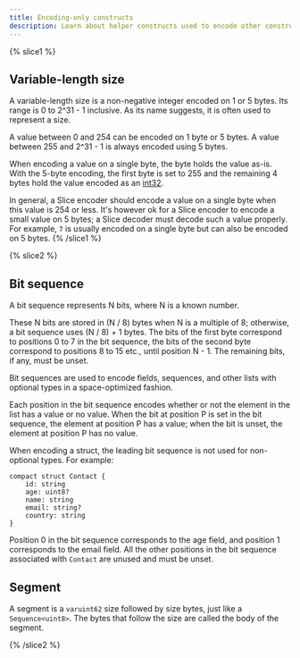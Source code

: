 ```yaml
---
title: Encoding-only constructs
description: Learn about helper constructs used to encode other constructs.
---
```


{% slice1 %}

## Variable-length size

A variable-length size is a non-negative integer encoded on 1 or 5 bytes. Its range is 0 to 2^31 - 1 inclusive. As its
name suggests, it is often used to represent a size.

A value between 0 and 254 can be encoded on 1 byte or 5 bytes. A value between 255 and 2^31 - 1 is always encoded using
5 bytes.

When encoding a value on a single byte, the byte holds the value as-is. With the 5-byte encoding, the first byte is set
to 255 and the remaining 4 bytes hold the value encoded as an [int32].

In general, a Slice encoder should encode a value on a single byte when this value is 254 or less. It's however ok for
a Slice encoder to encode a small value on 5 bytes; a Slice decoder must decode such a value properly. For example, `7`
is usually encoded on a single byte but can also be encoded on 5 bytes.
{% /slice1 %}

{% slice2 %}

## Bit sequence

A bit sequence represents N bits, where N is a known number.

These N bits are stored in (N / 8) bytes when N is a multiple of 8; otherwise, a bit sequence uses (N / 8) + 1 bytes.
The bits of the first byte correspond to positions 0 to 7 in the bit sequence, the bits of the second byte correspond to
positions 8 to 15 etc., until position N - 1. The remaining bits, if any, must be unset.

Bit sequences are used to encode fields, sequences, and other lists with optional types in a space-optimized fashion.

Each position in the bit sequence encodes whether or not the element in the list has a value or no value. When the bit
at position P is set in the bit sequence, the element at position P has a value; when the bit is unset, the element at
position P has no value.

When encoding a struct, the leading bit sequence is not used for non-optional types. For example:

```slice
compact struct Contact {
    id: string
    age: uint8?
    name: string
    email: string?
    country: string
}
```

Position 0 in the bit sequence corresponds to the age field, and position 1 corresponds to the email field. All the
other positions in the bit sequence associated with `Contact` are unused and must be unset.

## Segment

A segment is a `varuint62` size followed by size bytes, just like a `Sequence<uint8>`. The bytes that follow the size
are called the body of the segment.

{% /slice2 %}

[int32]: primitive-types#integral-types

